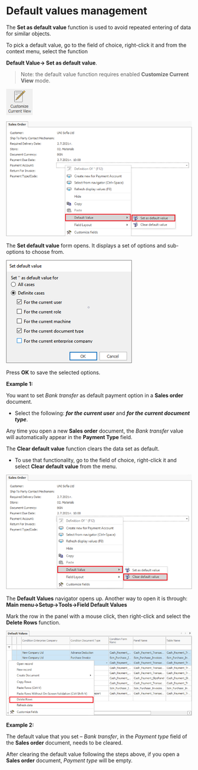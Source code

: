 
# Default values management

The <b>Set as default value</b> function is used to avoid repeated entering of data for similar objects.

To pick a default value, go to the field of choice, right-click it and from the context menu, select the function 

<b>Default Value→ Set as default value</b>.

> Note: the default value function requires enabled <b>Customize Current View</b> mode.

![Customize current view](pictures/customize-view.png)  

![Set default value](pictures/set-defaultvalue1.png) 

 The <b>Set default value</b> form opens. It displays a set of options and sub-options to choose from. 

![Value form](pictures/value-form.png)   

Press **OK** to save the selected options. 

<b>Example 1:</b>

You want to set *Bank transfer* as default payment option in a **Sales order** document. 

- Select the following: ***for the current user*** and ***for the current document type***. 

Any time you open a new **Sales order** document, the *Bank transfer* value will automatically appear in the <b>Payment Type</b> field. 

The <b>Clear default value</b> function clears the data set as default. 

- To use that functionality, go to the field of choice, right-click it and select <b>Clear default value</b> from the menu.

![Clear default value](pictures/clear-defaultvalue1.png)  

The <b>Default Values</b> navigator opens up. Another way to open it is through: <b>Main menu→Setup→Tools→Field Default Values</b>
 
Mark the row in the panel with a mouse click, then right-click and select the <b>Delete Rows</b> function.

![Delete rows](pictures/delete-rows.png)

<b>Example 2:</b>

The default value that you set – *Bank transfer*, in the *Payment type* field of the **Sales order** document, needs to be cleared. 

After clearing the default value following the steps above, if you open a **Sales order** document, *Payment type* will be empty.

